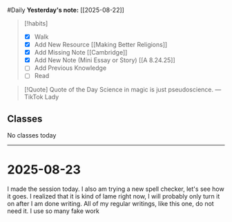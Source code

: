 #Daily
**Yesterday's note:** [[2025-08-22]]

> [!habits] 
>- [x] Walk 
>- [x] Add New Resource [[Making Better Religions]]
> - [x] Add Missing Note [[Cambridge]]
> - [x] Add New Note (Mini Essay or Story) [[A 8.24.25]]
> - [ ] Add Previous Knowledge 
> - [ ] Read 

> [!Quote] Quote of the Day 
> Science in magic is just pseudoscience.
> — TikTok Lady

## Classes 
No classes today

<hr>

# 2025-08-23

I made the session today. I also am trying a new spell checker, let's see how it goes. I realized that it is kind of lame right now, I will probably only turn it on after I am done writing. All of my regular writings, like this one, do not need it. I use so many fake work
